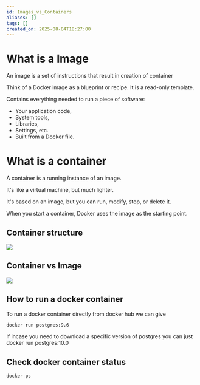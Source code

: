 ```yaml
---
id: Images_vs_Containers
aliases: []
tags: []
created_on: 2025-08-04T18:27:00
---
```


# What is a Image 

An image is a set of instructions that result in creation of container 

Think of a Docker image as a blueprint or recipe. It is a read-only template.

Contains everything needed to run a piece of software:

-   Your application code,
-   System tools,
-   Libraries,
-   Settings, etc.
-   Built from a Docker file.

# What is a container 

A container is a running instance of an image.

It's like a virtual machine, but much lighter.

It's based on an image, but you can run, modify, stop, or delete it.

When you start a container, Docker uses the image as the starting point.

## Container structure 

![](Container_Structure.png)

## Container vs Image 

![](Image_vs_container.png)

## How to run a docker container 

To run a docker container directly from docker hub we can give 

```bash
docker run postgres:9.6
```

If incase you need to download a specific version of postgres you can just docker run postgres:10.0

## Check docker container status 

```bash
docker ps
```

